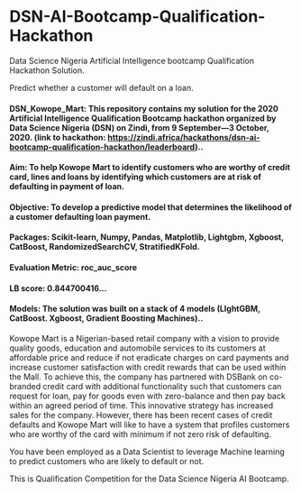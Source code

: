 # DSN-AI-Bootcamp-Qualification-Hackathon
Data Science Nigeria Artificial Intelligence bootcamp Qualification Hackathon Solution.

Predict whether a customer will default on a loan.

#### DSN_Kowope_Mart: This repository contains my solution for the 2020 Artificial Intelligence Qualification Bootcamp hackathon organized by Data Science Nigeria (DSN) on Zindi, from 9 September—3 October, 2020. (link to hackathon: https://zindi.africa/hackathons/dsn-ai-bootcamp-qualification-hackathon/leaderboard).. 

#### Aim: To help Kowope Mart to identify customers who are worthy of credit card, lines and loans by identifying which customers are at risk of defaulting in payment of loan.

#### Objective: To develop a predictive model that determines the likelihood of a customer defaulting loan payment. 

#### Packages: Scikit-learn, Numpy, Pandas, Matplotlib, Lightgbm, Xgboost, CatBoost, RandomizedSearchCV, StratifiedKFold.

#### Evaluation Metric: roc_auc_score  

#### LB score: 0.844700416... 

#### Models: The solution was built on a stack of 4 models (LIghtGBM, CatBoost. Xgboost, Gradient Boosting Machines).. 

Kowope Mart is a Nigerian-based retail company with a vision to provide quality goods, education and automobile services to its customers at affordable price and reduce if not eradicate charges on card payments and increase customer satisfaction with credit rewards that can be used within the Mall. To achieve this, the company has partnered with DSBank on co-branded credit card with additional functionality such that customers can request for loan, pay for goods even with zero-balance and then pay back within an agreed period of time. This innovative strategy has increased sales for the company. However, there has been recent cases of credit defaults and Kowope Mart will like to have a system that profiles customers who are worthy of the card with minimum if not zero risk of defaulting.  

You have been employed as a Data Scientist to leverage Machine learning to predict customers who are likely to default or not. 

This is Qualification Competition for the Data Science Nigeria AI Bootcamp.
